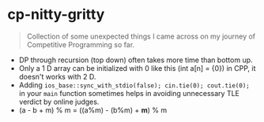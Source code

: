 # cp-nitty-gritty
> Collection of some unexpected things I came across on my journey of Competitive Programming so far.

* DP through recursion (top down) often takes more time than bottom up.
* Only a 1 D array can be initialized with 0 like this (int a[n] = {0}) in CPP, it doesn't works with 2 D.
* Adding `ios_base::sync_with_stdio(false); cin.tie(0); cout.tie(0);` in your `main` function sometimes helps in avoiding unnecessary TLE verdict by online judges.
* (a - b + m) % m = ((a%m) - (b%m) + **m**) % m

